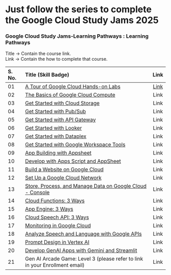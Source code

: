 # Just follow the series to complete the Google Cloud Study Jams 2025


### Google Cloud Study Jams-Learning Pathways : Learning Pathways

Title -> Contain the course link. <br>
Link -> Contain the how to complete that course.


|S. No. | Title (Skill Badge)       | Link                         |
|:----- | :----------- | :--------------------------: |
| 01| [A Tour of Google Cloud Hands-on Labs](https://www.cloudskillsboost.google/focuses/2794?catalog_rank=%7B%22rank%22%3A1%2C%22num_filters%22%3A0%2C%22has_search%22%3Atrue%7D&parent=catalog&search_id=56263099) | [Link](01_A_Tour_of_Google_Cloud_Hands-on_Labs/) |
| 02| [The Basics of Google Cloud Compute](https://www.cloudskillsboost.google/course_templates/754?utm_source=gcaf-site&utm_medium=website&utm_campaign=arcade-facilitator24) | Link |
| 03| [Get Started with Cloud Storage](https://www.cloudskillsboost.google/course_templates/725?utm_source=gcaf-site&utm_medium=website&utm_campaign=arcade-facilitator24) | Link |
| 04| [Get Started with Pub/Sub](https://www.cloudskillsboost.google/course_templates/728?utm_source=gcaf-site&utm_medium=website&utm_campaign=arcade-facilitator24) | Link |
| 05| [Get Started with API Gateway](https://www.cloudskillsboost.google/course_templates/662?utm_source=gcaf-site&utm_medium=website&utm_campaign=arcade-facilitator24) | Link |
| 06| [Get Started with Looker](https://www.cloudskillsboost.google/course_templates/647?utm_source=gcaf-site&utm_medium=website&utm_campaign=arcade-facilitator24) | Link |
| 07| [Get Started with Dataplex](https://www.cloudskillsboost.google/course_templates/726?utm_source=gcaf-site&utm_medium=website&utm_campaign=arcade-facilitator24) | Link |
| 08| [Get Started with Google Workspace Tools](https://www.cloudskillsboost.google/course_templates/676?utm_source=gcaf-site&utm_medium=website&utm_campaign=arcade-facilitator24) | Link |
| 09| [App Building with Appsheet](https://docs.google.com/spreadsheets/d/e/2PACX-1vRB406SGkUY4Q5jRqYBSZqRGfsK6MsESzdtbHaoXnYT3isC2CcBFrloYq3gcO61Gbw58qSw9RB4FXoM/pubhtml?gid=0&single=true) | Link |
| 10| [Develop with Apps Script and AppSheet](https://www.cloudskillsboost.google/course_templates/715) | Link |
| 11| [Build a Website on Google Cloud](https://www.cloudskillsboost.google/course_templates/638) | Link |
| 12| [Set Up a Google Cloud Network](https://www.cloudskillsboost.google/course_templates/641) | Link |
| 13| [Store, Process, and Manage Data on Google Cloud - Console](https://www.cloudskillsboost.google/course_templates/658) | Link |
| 14| [Cloud Functions: 3 Ways](https://www.cloudskillsboost.google/course_templates/696?utm_source=gcaf-site&utm_medium=website&utm_campaign=arcade-facilitator24) | Link |
| 15| [App Engine: 3 Ways](https://www.cloudskillsboost.google/course_templates/671?utm_source=gcaf-site&utm_medium=website&utm_campaign=arcade-facilitator24) | Link |
| 16| [Cloud Speech API: 3 Ways](https://www.cloudskillsboost.google/course_templates/700?utm_source=gcaf-site&utm_medium=website&utm_campaign=arcade-facilitator24) | Link |
| 17| [Monitoring in Google Cloud](https://www.cloudskillsboost.google/course_templates/747?utm_source=gcaf-site&utm_medium=website&utm_campaign=arcade-facilitator24) | Link |
| 18| [Analyze Speech and Language with Google APIs](https://www.cloudskillsboost.google/course_templates/634) | Link |
| 19| [Prompt Design in Vertex AI](https://www.cloudskillsboost.google/course_templates/976?utm_source=gcaf-site&utm_medium=website&utm_campaign=arcade-facilitator24) | Link |
| 20| [Develop GenAI Apps with Gemini and Streamlit](https://www.cloudskillsboost.google/course_templates/978) | Link |
| 21| Gen AI Arcade Game: Level 3 (please refer to link in your Enrollment email) | Link |
